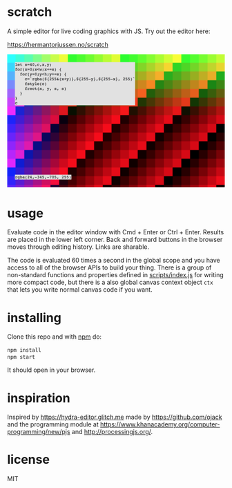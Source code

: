 # scratch

A simple editor for live coding graphics with JS.
Try out the editor here:

https://hermantorjussen.no/scratch

![scratch: editor for live coding](examples/screen.png)

# usage 

Evaluate code in the editor window with Cmd + Enter or Ctrl + Enter. 
Results are placed in the lower left corner. Back and forward buttons in 
the browser moves through editing history. Links are sharable.

The code is evaluated 60 times 
a second in the global scope and you have access to all of the browser APIs 
to build your thing. There is a group of non-standard functions and properties
defined in [scripts/index.js](scripts/index.js) for writing more compact
code, but there is a also global canvas context object `ctx`
that lets you write normal canvas code if you want.

# installing

Clone this repo and with [npm](https://npmjs.com/) do:

```
npm install
npm start
```

It should open in your browser.


# inspiration

Inspired by https://hydra-editor.glitch.me made by https://github.com/ojack
and the programming module at https://www.khanacademy.org/computer-programming/new/pjs
and http://processingjs.org/.

# license

MIT

[1]: https://developer.mozilla.org/en-US/docs/Web/API/CanvasRenderingContext2D

